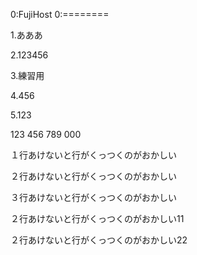 ﻿0:FujiHost
0:========

1.あああ

2.123456

3.練習用

4.456

5.123

123
456
789
000

１行あけないと行がくっつくのがおかしい

２行あけないと行がくっつくのがおかしい

３行あけないと行がくっつくのがおかしい

２行あけないと行がくっつくのがおかしい11

２行あけないと行がくっつくのがおかしい22